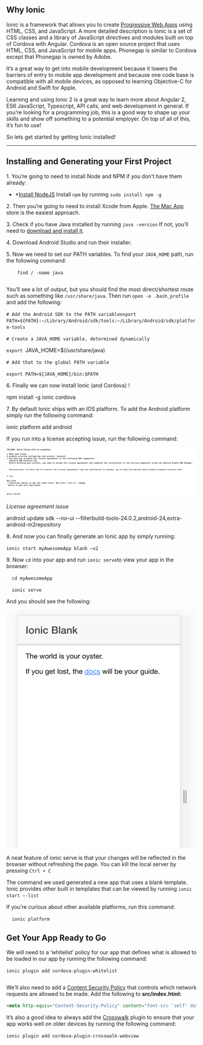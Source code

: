 Why Ionic 
----------

Ionic is a framework that allows you to create [Progressive Web Apps](http://ionicframework.com/docs/v2/resources/progressive-web-apps/) using HTML, CSS, and JavaScript. A more detailed description is Ionic is a set of CSS classes and a library of JavaScript directives and modules built on top of Cordova with Angular. Cordova is an open source project that uses HTML, CSS, and JavaScript for mobile apps. Phonegap is similar to Cordova except that Phonegap is owned by Adobe. 

 It’s a great way to get into mobile development because it lowers the barriers of entry to mobile app development and because one code base is compatible with all mobile devices, as opposed to learning Objective-C for Android and Swift for Apple. 

Learning and using Ionic 2 is a great way to learn more about Angular 2, ES6 JavaScript, Typescript, API calls, and web development in general. If you’re looking for a programming job, this is a good way to shape up your skills and show off something to a potential employer. On top of all of this, it’s fun to use!

So lets get started by getting Ionic installed!

---

Installing and Generating your First Project
--------------------------------------------

1\. You’re going to need to install Node and NPM if you don’t have them already:

* *[Install NodeJS](https://nodejs.org/en/)
 Install `​npm`​ by running `​sudo install npm -g`​

2\. Then you’re going to need to install Xcode from Apple. [The Mac App](https://developer.apple.com/xcode/downloads/) store is the easiest approach.

3\. Check if you have Java installed by running `​java -version`​ If not, you’ll need to [download and install it](http://www.oracle.com/technetwork/java/javase/downloads/jdk8-downloads-2133151.html).

4\. Download Android Studio and run their installer. 

5\. Now we need to set our PATH variables. `​`​To find your `​JAVA_HOME`​ path, run the following command:

`​    find / -name java`

```

```

​You’ll see a lot of output, but you should find the most direct/shortest route such as something like `​/usr/share/java`​. Then run `​open -e .bash_profile`​ and add the following: 

`# Add the Android SDK to the PATH variableexport PATH=${PATH}:~/Library/Android/sdk/tools:~/Library/Android/sdk/platform-tools`

`# Create a JAVA_HOME variable, determined dynamically `

`export `JAVA\_HOME=$(/usr/share/java)`​`​

`# Add that to the global PATH variable`

`export PATH=${JAVA_HOME}/bin:$PATH`

6\. Finally we can now install Ionic (and Cordova) !

npm install -g ionic cordova

7\. By default Ionic ships with an IOS platform. To add the Android platform simply run the following command:

​ionic platform add android

If you run into a license accepting issue, run the following command: 

![Screen Shot 2016-11-17 at 10.07.00 AM.png](resources/C5F9BED0CBD072FA72838280F1C0C5A0.png)

*License agreement issue*

`​`android update sdk --no-ui --filterbuild-tools-24.0.2,android-24,extra-android-m2repository

8\. And now you can finally generate an Ionic app by simply running:

`​ionic start myAwesomeApp blank —v2`

9\. Now `​cd`​ into your app and run `​ionic serve`​ to view your app in the browser:

`​  cd myAwesomeApp`

`  ionic serve`

And you should see the following:

![Screen Shot 2016-11-18 at 11.51.41 AM.png](resources/2645D0B45F6D209F9C5D721225AAE53C.png)

A neat feature of ionic serve is that your changes will be reflected in the browser without refreshing the page. You can kill the local server by pressing `​Ctrl + C`

The command we used generated a new app that uses a blank template. Ionic provides other built in templates that can be viewed by running `​ionic start —-list `



If you’re curious about other available platforms, run this command:

`  ionic platform`

Get Your App Ready to Go
------------------------

We will need to a ‘whitelist’ policy for our app that defines what is allowed to be loaded in our app by running the following command:

`​ionic plugin add cordova-plugin-whitelist`

```

```

We’ll also need to add a [Content Security Policy](https://cordova.apache.org/docs/en/latest/reference/cordova-plugin-whitelist/) that controls which network requests are allowed to be made. Add the following to **src/index.html:**

```html
<meta http-equiv="Content-Security-Policy" content="font-src 'self' data:; img-src * data:; default-src * 'unsafe-eval' 'unsafe-inline'"> 
```

It’s also a good idea to always add the [Crosswalk](https://crosswalk-project.org/) plugin to ensure that your app works well on older devices by running the following command:

`​ionic plugin add cordova-plugin-crosswalk-webview`















